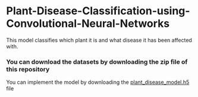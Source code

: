 # Plant-Disease-Classification-using-Convolutional-Neural-Networks
This model classifies which plant it is and what disease it has been affected with.
### You can download the datasets by downloading the zip file of this repository 
You can implement the model by downloading the [plant_disease_model.h5](https://github.com/daivik05/Plant-Disease-Classification-using-Convolutional-Neural-Networks/blob/master/plant_disease_model.h5) file

